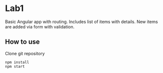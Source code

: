 # Lab1

Basic Angular app with routing. Includes list of items with details. New items are added via form with validation.

## How to use

Clone git repository

```
npm install
npm start
```
